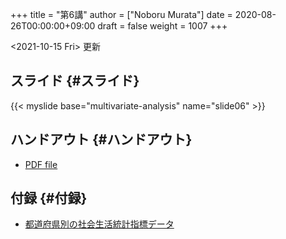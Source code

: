 +++
title = "第6講"
author = ["Noboru Murata"]
date = 2020-08-26T00:00:00+09:00
draft = false
weight = 1007
+++

<span class="timestamp-wrapper"><span class="timestamp">&lt;2021-10-15 Fri&gt; </span></span> 更新


## スライド {#スライド}

{{< myslide base="multivariate-analysis" name="slide06" >}}


## ハンドアウト {#ハンドアウト}

-   [PDF file](https://noboru-murata.github.io/multivariate-analysis/pdfs/slide06.pdf)


## 付録 {#付録}

-   [都道府県別の社会生活統計指標データ](https://noboru-murata.github.io/multivariate-analysis/data/japan%5Fsocial.csv)